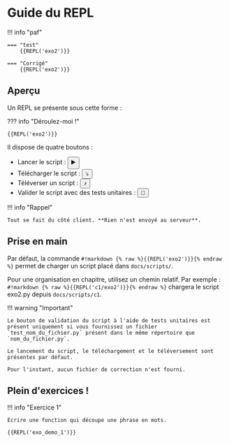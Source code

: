 # Guide du REPL

!!! info "paf"

    === "test"
        {{REPL('exo2')}}
    
    === "Corrigé"
        {{REPL('exo2')}}


## Aperçu

Un REPL se présente sous cette forme :

??? info "Déroulez-moi !"

    {{REPL('exo2')}}

Il dispose de quatre boutons : 

- Lancer le script : <button class="emoji">▶️</button> 
- Télécharger le script : <button class="emoji">⤵️</button>
- Téléverser un script : <button class="emoji">⤴️</button>
- Valider le script avec des tests unitaires : <button class="emoji_dark">🛂</button>

!!! info "Rappel"

    Tout se fait du côté client. **Rien n'est envoyé au serveur**.

## Prise en main

Par défaut, la commande `#!markdown {% raw %}{{REPL('exo2')}}{% endraw %}` permet de charger un script placé dans `docs/scripts/`. 

Pour une organisation en chapitre, utilisez un chemin relatif. Par exemple : `#!markdown {% raw %}{{REPL('c1/exo2')}}{% endraw %}` chargera le script exo2.py depuis `docs/scripts/c1`.

!!! warning "Important"

    Le bouton de validation du script à l'aide de tests unitaires est présent uniquement si vous fournissez un fichier `test_nom_du_fichier.py` présent dans le même répertoire que `nom_du_fichier.py`.

    Le lancement du script, le téléchargement et le téléversement sont présentes par défaut.

    Pour l'instant, aucun fichier de correction n'est fourni.

## Plein d'exercices !

!!! info "Exercice 1"

    Écrire une fonction qui découpe une phrase en mots.

    {{REPL('exo_demo_1')}}


<!-- ??? info "Patience, patience"

    Le guide du REPL arrive bientôt.
 -->
